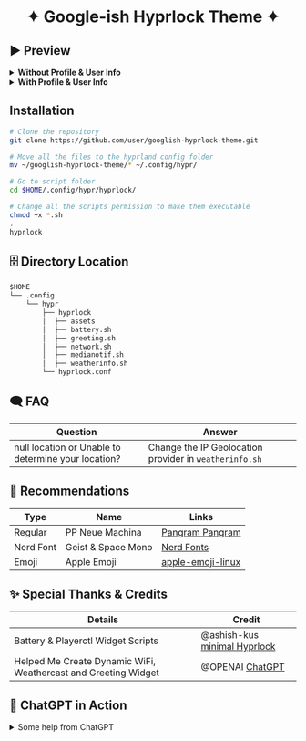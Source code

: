<div align="center">
    <h1>✦ Google-ish Hyprlock Theme ✦</h1>
    <h3></h3>
</div>

## ▶️ Preview
<details>
	<summary><b>Without Profile & User Info</b></summary>
	<img src="https://github.com/user-attachments/assets/99515f22-9d77-4482-9033-ea66eab49b70" alt="Hyprlock-Without-Profile" width="1280">
</details>
<details>
	<summary><b>With Profile & User Info</b></summary>
	<img src="https://github.com/user-attachments/assets/d48d39ff-2253-46df-988b-99bd4c634e5e" alt="Hyprlock-With-Profile" width="1280">
</details>

## Installation
```bash
# Clone the repository
git clone https://github.com/user/googlish-hyprlock-theme.git

# Move all the files to the hyprland config folder
mv ~/googlish-hyprlock-theme/* ~/.config/hypr/

# Go to script folder
cd $HOME/.config/hypr/hyprlock/

# Change all the scripts permission to make them executable
chmod +x *.sh
.
hyprlock
```

## 🗄️ Directory Location
```md
$HOME
└── .config
    └── hypr
        ├── hyprlock
        │  ├── assets
        │  ├── battery.sh
        │  ├── greeting.sh
        │  ├── network.sh
        │  ├── medianotif.sh
        │  ├── weatherinfo.sh
        └── hyprlock.conf
```

## 🗨️ FAQ
| Question | Answer |
| --- | --- |
| null location or Unable to determine your location? | Change the IP Geolocation provider in `weatherinfo.sh` |

## 🏅 Recommendations
| Type | Name | Links |
| --- | --- | --- |
| Regular | PP Neue Machina | [Pangram Pangram](https://pangrampangram.com/products/neue-machina) |
| Nerd Font | Geist & Space Mono | [Nerd Fonts](https://github.com/ryanoasis/nerd-fonts/releases) |
| Emoji | Apple Emoji | [apple-emoji-linux](https://github.com/samuelngs/apple-emoji-linux) |

## ✨ Special Thanks & Credits

| Details | Credit |
| --- | --- |
| Battery & Playerctl Widget Scripts | @ashish-kus [minimal Hyprlock](https://github.com/lunar-os/ZenCss) |
| Helped Me Create Dynamic WiFi, Weathercast and Greeting Widget | @OPENAI [ChatGPT](https://github.com/itsmefen/Dark-Harmony) |


## 🤖 ChatGPT in Action
<details>
  <summary>Some help from ChatGPT</summary>

## My Dynamic WiFi prompt:
>Can you please create a working dynamic wifi widget? I got u a script example from battery widget:
```bash
#!/bin/bash

# Get the current battery percentage
battery_percentage=$(cat /sys/class/power_supply/BAT0/capacity)

# Get the battery status (Charging or Discharging)
battery_status=$(cat /sys/class/power_supply/BAT0/status)

# Define the battery icons for each 10% segment
battery_icons=("󰂃" "󰁺" "󰁻" "󰁼" "󰁽" "󰁾" "󰁿" "󰂀" "󰂁" "󰁹")

# Define the charging icon
charging_icon="󰂄"

# Calculate the index for the icon array
icon_index=$((battery_percentage / 10))

# Get the corresponding icon
battery_icon=${battery_icons[icon_index]}

# Check if the battery is charging
if [ "$battery_status" = "Charging" ]; then
	battery_icon="$charging_icon"
fi

# Output the battery percentage and icon
echo "$battery_percentage% $battery_icon"
```
## ChatGPT Answer:
Here's a **dynamic Wi-Fi widget** script inspired by your battery widget example. This script fetches the Wi-Fi connection status, SSID, and signal strength, then displays an appropriate icon based on the signal quality.

### Wi-Fi Widget Script (wifi_widget.sh)
```bash
#!/bin/bash

# Get Wi-Fi connection status
wifi_status=$(nmcli -t -f WIFI g)

# Check if Wi-Fi is enabled
if [ "$wifi_status" != "enabled" ]; then
    echo "󰤮 Wi-Fi Off"
    exit 0
fi

# Get active Wi-Fi connection details
wifi_info=$(nmcli -t -f ACTIVE,SSID,SIGNAL dev wifi | grep '^yes')

# If no active connection, show "Disconnected"
if [ -z "$wifi_info" ]; then
    echo "󰤮 No Wi-Fi"
    exit 0
fi

# Extract SSID
ssid=$(echo "$wifi_info" | cut -d':' -f2)

# Extract signal strength
signal_strength=$(echo "$wifi_info" | cut -d':' -f3)

# Define Wi-Fi icons based on signal strength
wifi_icons=("󰤯" "󰤟" "󰤢" "󰤥" "󰤨") # From low to high signal

# Calculate the icon index based on signal strength (0–100 -> 0–4)
icon_index=$((signal_strength / 25))

# Get the corresponding icon
wifi_icon=${wifi_icons[icon_index]}

# Output the SSID and icon
echo "$wifi_icon $ssid"

```

## How It Works

1. Wi-Fi Status Check:
	- Uses nmcli -t -f WIFI g to check if Wi-Fi is enabled.
	- If Wi-Fi is off, it outputs 󰤮 Wi-Fi Off.

2. Active Connection Details:
	- Uses nmcli to fetch the SSID and signal strength of the active connection.
	- If no connection is active, it outputs 󰤮 No Wi-Fi.

3. Signal Strength Icons:
	- Maps signal strength (0–100) to icons (󰤯 to 󰤨).

4. Dynamic Output:
	- Displays the icon, SSID, and signal strength percentage.

## Example Outputs

1. Wi-Fi Connected:
```bash
󰤥 MyWiFiNetwork
```
2. WiFi Off:
```bash
󰤮 Wi-Fi Off
```
3. No Connection
```bash
󰤮 No Wi-Fi
```

## Integration with `hyprlock.conf`
No changes needed to your `hyprlock.conf`:
```conf
label {
    # Wi-Fi Widget
    monitor = 0
    text = "$(bash ~/.config/hypr/hyprlock/wifi_widget.sh)"
    
	 shadow_passes = 1
    shadow_boost = 0.5
    color = $text_color
    font_size = 30
    font_family = $font_family

    position = 0, 700
    halign = center
    valign = center
}
```

## Setup Instructions

1. Save the Script: Save the script in your $scrPath directory as wifi_widget.sh:
```bash
nano ~/.config/hypr/hyprlock/wifi_widget.sh
```
2. Make It Executable:
```bash
chmod +x ~/.config/hypr/hyprlock/wifi_widget.sh
```
3. Test the Script: Run the script to verify:
```bash
~/.config/hypr/hyprlock/wifi_widget.sh
```
4. Reload Hyprlock: Reload or restart Hyprlock to see the widget in action.

## Dependencies

- Ensure nmcli is installed (comes with NetworkManager).
```bash
    sudo pacman -S networkmanager
```
Let me know if you'd like any further customization! 😊

</details>
